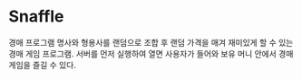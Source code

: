 # Snaffle
경매 프로그램
명사와 형용사를 랜덤으로 조합 후 랜덤 가격을 매겨 재미있게 할 수 있는 경매 게임 프로그램.
서버를 먼저 실행하여 열면 사용자가 들어와 보유 머니 안에서 경매 게임을 즐길 수 있다.
